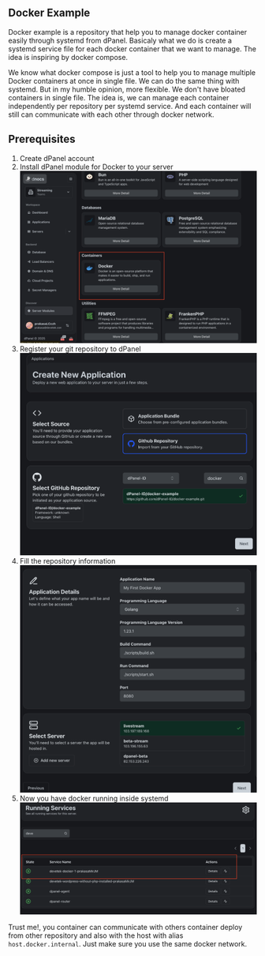 ## Docker Example

Docker example is a repository that help you to manage docker container easily through systemd from dPanel. Basicaly what we do is create a systemd service file for each docker container that we want to manage. The idea is inspiring by docker compose.

We know what docker compose is just a tool to help you to manage multiple Docker containers at once in single file. We can do the same thing with systemd. But in my humble opinion, more flexible. We don't have bloated containers in single file. The idea is, we can manage each container independently per repository per systemd service. And each container will still can communicate with each other through docker network.

## Prerequisites

1. Create dPanel account
2. Install dPanel module for Docker to your server
![Prerequisite Docker Module](assets/docker-module.png)
3. Register your git repository to dPanel
![Prerequisite Register Git Repository](assets/add-repository.png)
4. Fill the repository information
![Prerequisite Fill Repository Information](assets/app-data.png)
5. Now you have docker running inside systemd
![Prerequisite Manage Service](assets/manage-service.png)


Trust me!, you container can communicate with others container deploy from other repository and also with the host with alias `host.docker.internal`. Just make sure you use the same docker network.

